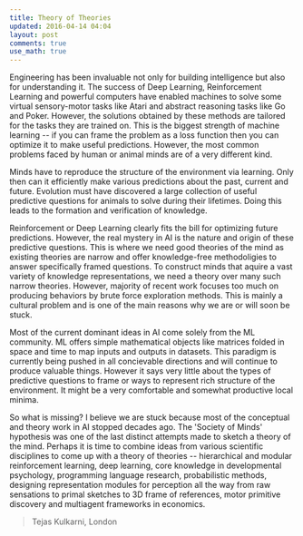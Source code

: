 ```yaml
---
title: Theory of Theories 
updated: 2016-04-14 04:04
layout: post
comments: true
use_math: true
---
```


Engineering has been invaluable not only for building intelligence but also for understanding it. The success of Deep Learning,
Reinforcement Learning and powerful computers have enabled machines to solve some virtual sensory-motor tasks like Atari and abstract 
reasoning tasks like Go and Poker. However, the solutions obtained by these methods are tailored for the tasks they are trained on. 
This is the biggest strength of machine learning -- if you can frame the problem as a loss function then you can optimize it
to make useful predictions. However, the most common problems faced by human or animal minds are of a very different kind. 

Minds have to reproduce the structure of the environment via learning. Only then can it efficiently make various predictions 
about the past, current and future. Evolution must have discovered a large collection of useful predictive questions for animals to
solve during their lifetimes. Doing this leads to the formation and verification of knowledge. 

Reinforcement or Deep Learning clearly fits the bill for optimizing future predictions. However, the real mystery in AI is the
nature and origin of these predictive questions. This is where we need good theories of the mind as existing theories are narrow
and offer knowledge-free methodoligies to answer specifically framed questions. To construct minds that aquire a vast variety
of knowledge representations, we need a theory over many such narrow theories. However, majority of recent work
focuses too much on producing behaviors by brute force exploration methods. This is mainly a cultural problem and is one of the
main reasons why we are or will soon be stuck. 

Most of the current dominant ideas in AI come solely from the ML community. ML offers simple mathematical objects like matrices
folded in space and time to map inputs and outputs in datasets. This paradigm is currently being pushed in all concievable 
directions and will continue to produce valuable things. However it says very little about the types of predictive questions to 
frame or ways to represent rich structure of the environment. It might be a very comfortable and somewhat 
productive local minima.

So what is missing? I believe we are stuck because most of the conceptual and theory work in AI stopped decades ago. 
The 'Society of Minds' hypothesis was one of the last distinct attempts made to sketch a theory of the mind. Perhaps it is 
time to combine ideas from various scientific disciplines to come up with a theory of theories -- hierarchical and modular 
reinforcement learning, deep learning, core knowledge in developmental psychology, programming language research, 
probabilistic methods, designing representation modules for perception all the way from raw sensations to primal sketches
to 3D frame of references, motor primitive discovery and multiagent frameworks in economics. 


> Tejas Kulkarni, London
